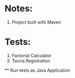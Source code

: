 # Notes:
1. Project built with Maven

# Tests: 
1. Factorial Calculator
2. Tauria Registration

** Run tests as Java Application
